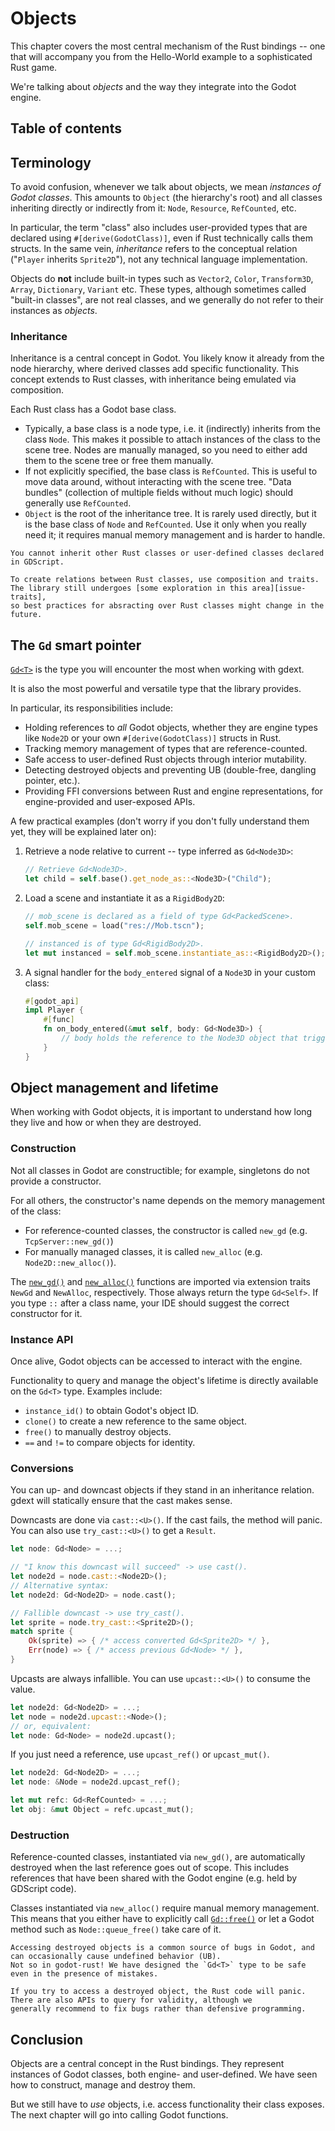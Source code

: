<!--
  ~ Copyright (c) godot-rust; Bromeon and contributors.
  ~ This Source Code Form is subject to the terms of the Mozilla Public
  ~ License, v. 2.0. If a copy of the MPL was not distributed with this
  ~ file, You can obtain one at https://mozilla.org/MPL/2.0/.
-->

# Objects

This chapter covers the most central mechanism of the Rust bindings -- one that will accompany you from the Hello-World
example to a sophisticated Rust game.

We're talking about _objects_ and the way they integrate into the Godot engine.


## Table of contents
<!-- toc -->


## Terminology

To avoid confusion, whenever we talk about objects, we mean _instances of Godot classes_. This amounts to `Object` (the hierarchy's root)
and all classes inheriting directly or indirectly from it: `Node`, `Resource`, `RefCounted`, etc.

In particular, the term "class" also includes user-provided types that are declared using `#[derive(GodotClass)]`,
even if Rust technically calls them structs. In the same vein, _inheritance_ refers to the conceptual relation
("`Player` inherits `Sprite2D`"), not any technical language implementation.

Objects do **not** include built-in types such as `Vector2`, `Color`, `Transform3D`, `Array`, `Dictionary`, `Variant` etc.
These types, although sometimes called "built-in classes", are not real classes, and we generally do not refer to their instances as _objects_.


### Inheritance

Inheritance is a central concept in Godot. You likely know it already from the node hierarchy, where derived classes add specific functionality.
This concept extends to Rust classes, with inheritance being emulated via composition.

Each Rust class has a Godot base class.

- Typically, a base class is a node type, i.e. it (indirectly) inherits from the class `Node`. This makes it possible to attach instances
  of the class to the scene tree. Nodes are manually managed, so you need to either add them to the scene tree or free them manually.
- If not explicitly specified, the base class is `RefCounted`. This is useful to move data around, without interacting with the scene tree.
  "Data bundles" (collection of multiple fields without much logic) should generally use `RefCounted`.
- `Object` is the root of the inheritance tree. It is rarely used directly, but it is the base class of `Node` and `RefCounted`.
  Use it only when you really need it; it requires manual memory management and is harder to handle.

```admonish note title="Inheriting custom base classes"
You cannot inherit other Rust classes or user-defined classes declared in GDScript.

To create relations between Rust classes, use composition and traits. The library still undergoes [some exploration in this area][issue-traits],
so best practices for absracting over Rust classes might change in the future.
```


## The `Gd` smart pointer

[`Gd<T>`][api-gd] is the type you will encounter the most when working with gdext.  

It is also the most powerful and versatile type that the library provides.

In particular, its responsibilities include:

- Holding references to _all_ Godot objects, whether they are engine types like `Node2D` or your own `#[derive(GodotClass)]` structs in Rust.
- Tracking memory management of types that are reference-counted.
- Safe access to user-defined Rust objects through interior mutability.
- Detecting destroyed objects and preventing UB (double-free, dangling pointer, etc.).
- Providing FFI conversions between Rust and engine representations, for engine-provided and user-exposed APIs.

A few practical examples (don't worry if you don't fully understand them yet, they will be explained later on):

1. Retrieve a node relative to current -- type inferred as `Gd<Node3D>`:
    ```rust
    // Retrieve Gd<Node3D>.
    let child = self.base().get_node_as::<Node3D>("Child");
    ```

2. Load a scene and instantiate it as a `RigidBody2D`:
    ```rust
    // mob_scene is declared as a field of type Gd<PackedScene>.
    self.mob_scene = load("res://Mob.tscn");
    
    // instanced is of type Gd<RigidBody2D>.
    let mut instanced = self.mob_scene.instantiate_as::<RigidBody2D>();
    ```

3. A signal handler for the `body_entered` signal of a `Node3D` in your custom class:
    ```rust
    #[godot_api]
    impl Player {
        #[func]
        fn on_body_entered(&mut self, body: Gd<Node3D>) {
            // body holds the reference to the Node3D object that triggered the signal.
        }
    }
    ```


## Object management and lifetime

When working with Godot objects, it is important to understand how long they live and how or when they are destroyed.


### Construction

Not all classes in Godot are constructible; for example, singletons do not provide a constructor.

For all others, the constructor's name depends on the memory management of the class:

- For reference-counted classes, the constructor is called `new_gd` (e.g. `TcpServer::new_gd()`)
- For manually managed classes, it is called `new_alloc` (e.g. `Node2D::new_alloc()`).

The [`new_gd()`][api-newgd] and [`new_alloc()`][api-newalloc] functions are imported via extension traits `NewGd` and `NewAlloc`, respectively.
Those always return the type `Gd<Self>`. If you type `::` after a class name, your IDE should suggest the correct constructor for it.


### Instance API

Once alive, Godot objects can be accessed to interact with the engine.

Functionality to query and manage the object's lifetime is directly available on the `Gd<T>` type. Examples include:

- `instance_id()` to obtain Godot's object ID.
- `clone()` to create a new reference to the same object.
- `free()` to manually destroy objects.
- `==` and `!=` to compare objects for identity.


### Conversions

You can up- and downcast objects if they stand in an inheritance relation. gdext will statically ensure that the cast makes sense.

Downcasts are done via `cast::<U>()`. If the cast fails, the method will panic. You can also use `try_cast::<U>()` to get a `Result`.

```rust
let node: Gd<Node> = ...;

// "I know this downcast will succeed" -> use cast().
let node2d = node.cast::<Node2D>();
// Alternative syntax:
let node2d: Gd<Node2D> = node.cast();

// Fallible downcast -> use try_cast().
let sprite = node.try_cast::<Sprite2D>();
match sprite {
    Ok(sprite) => { /* access converted Gd<Sprite2D> */ },
    Err(node) => { /* access previous Gd<Node> */ },
}
```

Upcasts are always infallible. You can use `upcast::<U>()` to consume the value.

```rust
let node2d: Gd<Node2D> = ...;
let node = node2d.upcast::<Node>();
// or, equivalent:
let node: Gd<Node> = node2d.upcast();
```

If you just need a reference, use `upcast_ref()` or `upcast_mut()`.

```rust
let node2d: Gd<Node2D> = ...;
let node: &Node = node2d.upcast_ref();

let mut refc: Gd<RefCounted> = ...;
let obj: &mut Object = refc.upcast_mut();
```


### Destruction

Reference-counted classes, instantiated via `new_gd()`, are automatically destroyed when the last reference goes out of scope.
This includes references that have been shared with the Godot engine (e.g. held by GDScript code).

Classes instantiated via `new_alloc()` require manual memory management. This means that you either have to explicitly call
[`Gd::free()`][api-gd-free] or let a Godot method such as `Node::queue_free()` take care of it.


```admonish tip title="Safety around the dead"
Accessing destroyed objects is a common source of bugs in Godot, and can occasionally cause undefined behavior (UB).
Not so in godot-rust! We have designed the `Gd<T>` type to be safe even in the presence of mistakes.

If you try to access a destroyed object, the Rust code will panic. There are also APIs to query for validity, although we
generally recommend to fix bugs rather than defensive programming.
```


## Conclusion

Objects are a central concept in the Rust bindings. They represent instances of Godot classes, both engine- and user-defined.
We have seen how to construct, manage and destroy them.

But we still have to _use_ objects, i.e. access functionality their class exposes. The next chapter will go into calling Godot functions.


[api-gd-free]: https://godot-rust.github.io/docs/gdext/master/godot/obj/struct.Gd.html#method.free
[api-gd-from-init-fn]: https://godot-rust.github.io/docs/gdext/master/godot/obj/struct.Gd.html#method.from_init_fn
[api-gd]: https://godot-rust.github.io/docs/gdext/master/godot/obj/struct.Gd.html
[api-newalloc]: https://godot-rust.github.io/docs/gdext/master/godot/obj/trait.NewAlloc.html
[api-newgd]: https://godot-rust.github.io/docs/gdext/master/godot/obj/trait.NewGd.html
[issue-traits]: https://github.com/godot-rust/gdext/issues/426
